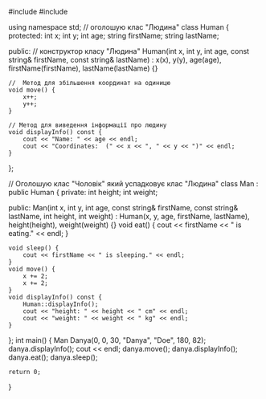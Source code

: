 

#include <iostream>
#include <string>

using namespace std;
// оголошую клас "Людина"
class Human {
protected:
	int x; 
	int y;
	int age;
	string firstName;
	string lastName;

public:
	// конструктор класу "Людина" 
	Human(int x, int y, int age, const string& firstName, const string& lastName)
		: x(x), y(y), age(age), firstName(firstName), lastName(lastName)
	{}

	//  Метод для збільшення координат на одиницю
	void move() {
		x++;
		y++;
	}

	// Метод для виведення інформації про людину 
	void displayInfo() const {
		cout << "Name: " << age << endl;
		cout << "Coordinates:  (" << x << ", " << y << ")" << endl;
	}
};

// Оголошую клас "Чоловік" який успадковує клас "Людина"
class Man : public Human {
private:
	int height;
	int weight;

public:
	Man(int x, int y, int age, const string& firstName, const string& lastName, int height, int weight)
		: Human(x, y, age, firstName, lastName), height(height), weight(weight) {}
	void eat() {
		cout << firstName << " is eating." << endl;
	}
	
	void sleep() {
		cout << firstName << " is sleeping." << endl;
	}
	void move() {
		x += 2;
		x += 2;
	}
	void displayInfo() const {
		Human::displayInfo();
		cout << "height: " << height << " cm" << endl;
		cout << "weight: " << weight << " kg" << endl;
	}
};
int main() {
	Man Danya(0, 0, 30, "Danya", "Doe", 180, 82);
	danya.displayInfo();
	cout << endl;
	danya.move();
	danya.displayInfo();
	danya.eat();
	danya.sleep();
	
	return 0;
}
